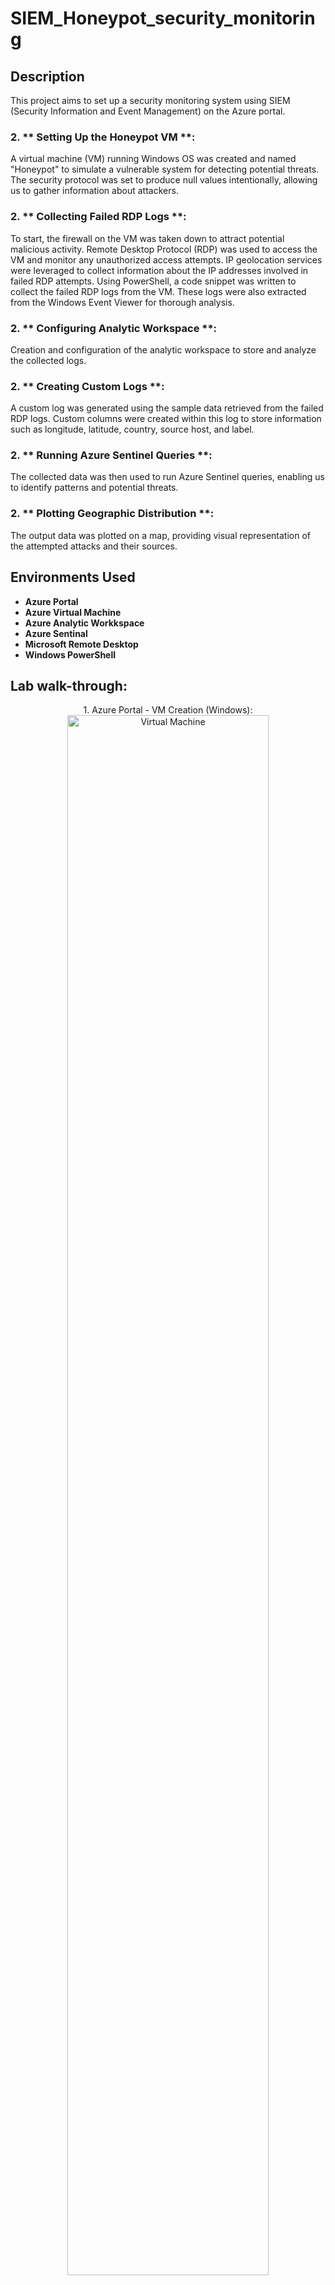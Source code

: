 # SIEM_Honeypot_security_monitoring


<h2>Description</h2>

This project aims to set up a security monitoring system using SIEM (Security Information and Event Management) on the Azure portal.

<h3> 2. ** Setting Up the Honeypot VM **: </h3>
A virtual machine (VM) running Windows OS was created and named "Honeypot" to simulate a vulnerable system for detecting potential threats. The security protocol was set to produce null values intentionally, allowing us to gather information about attackers.
<br />

<h3> 2. ** Collecting Failed RDP Logs **: </h3>
To start, the firewall on the VM was taken down to attract potential malicious activity. Remote Desktop Protocol (RDP) was used to access the VM and monitor any unauthorized 
access attempts. IP geolocation services were leveraged to collect information about the IP addresses involved in failed RDP attempts.
Using PowerShell, a code snippet was written to collect the failed RDP logs from the VM. These logs were also extracted from the Windows Event Viewer for thorough analysis.

<h3> 2. ** Configuring Analytic Workspace **: </h3>  
Creation and configuration of the analytic workspace to store and analyze the collected logs.


<h3> 2. ** Creating Custom Logs **: </h3>
A custom log was generated using the sample data retrieved from the failed RDP logs. Custom columns were created within this log to store information such as longitude, latitude, country, source host, and label.

<h3> 2. ** Running Azure Sentinel Queries **: </h3>
The collected data was then used to run Azure Sentinel queries, enabling us to identify patterns and potential threats. 

<h3> 2. ** Plotting Geographic Distribution **: </h3>
The output data was plotted on a map, providing visual representation of the attempted attacks and their sources.


<h2>Environments Used </h2>

- <b> Azure Portal </b> 
- <b> Azure Virtual Machine </b> 
-  <b> Azure Analytic Workkspace </b> 
-  <b> Azure Sentinal  </b> 
-  <b> Microsoft Remote Desktop </b> 
-  <b> Windows PowerShell </b> 

<h2> Lab walk-through:</h2>

<p align="center">
 </b>1. Azure Portal - VM Creation (Windows): <br/>
<img src="https://imgur.com/a/jDuVHTY.png" width="80%" alt=" Virtual Machine"/>
<br />
<br />
<p align="center">
 </b> Capturing Dynamic IP Address Assignments: <br/>
<img src="https://i.imgur.com/OksBAHb.png?1 " height="80%" width="80%" alt="hospitality Network"/>
<br />
<br />
<p align="center">
</b> Analyzing Network Configuration and Connectivity <br/>
<img src="https://i.imgur.com/eS2pawF.png " height="80%" width="80%" alt="hospitality Network"/>
<br />
<br />
<p align="center">
</b> Displaying Interface IP Addresses and Status <br/>
<img src="https://i.imgur.com/x0Ai9t1.png " height="80%" width="80%" alt="hospitality Network"/>
<br />
<br />

<p align="center">
</b> Displaying VLAN Settings and Assignment <br/>
<img src="https://i.imgur.com/0mBzyoO.png " height="80%" width="80%" alt="hospitality Network"/>
<br />
<br />


<!--
 ```diff
- text in red
+ text in green
! text in orange
# text in gray
@@ text in purple (and bold)@@
```
--!>
